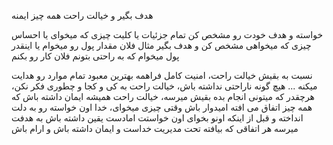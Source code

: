 هدف بگیر و خیالت راحت همه چیز ایمنه

خواسته و هدف خودت رو مشخص کن
تمام جزئیات یا کلیت چیزی که میخوای یا احساس چیزی که میخواهی
مشخص کن و هدف بگیر
مثال
فلان مقدار پول رو میخوام
یا اینقدر پول میخوام که به راحتی بتونم فلان کار رو بکنم


نسبت به بقیش خیالت راحت، امنیت کامل فراهمه
بهترین معبود تمام موارد رو هدایت میکنه
...
هیچ گونه ناراحتی نداشته باش، خیالت راحت
به کی و کجا و چطوری فکر نکن، هرچقدر که میتونی انجام بده بقیش میرسه، خیالت راحت
همیشه ایمان داشته باش که همه چیز اتفاق می افته
امیدوار باش
وقتی چیزی میخوای، خدا اون خواسته رو به دلت انداخته  و قبل از اینکه اونو بخوای اون خواستت امادست
یقین داشته باش به هدفت میرسه
هر اتفاقی که بیافته تحت مدیریت خداست و ایمان داشته باش و ارام باش
